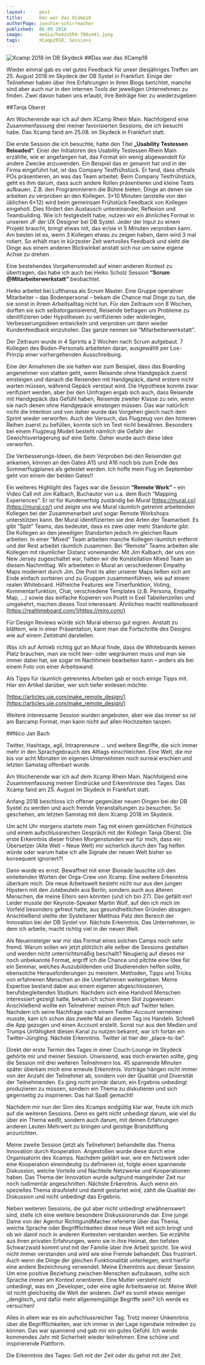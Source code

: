 ```yaml
---
layout:     post
title:      Das war das XCamp18
authorPage: joachim-schirrmacher
published:  06.09.2018
image:      media/hoAzUSPA-700x441.jpeg
tags:       XCamp2018, Sessions
---
```


![Xcamp 2018 im DB Skydeck](media/hoAzUSPA-700x441.jpeg)
##Das war das XCamp18

Wieder einmal gab es viel gutes Feedback für unser diesjähriges Treffen am 25. August 2018 im Skydeck der DB Systel in 
Frankfurt. Einige der Teilnehmer haben über ihre Erfahrungen in ihren Blogs berichtet, manche sind aber auch nur in den 
internen Tools der jeweiligen Unternehmen zu finden. Zwei davon haben uns erlaubt, ihre Beiträge hier zu wiederzugeben:

##Tanja Oberst

Am Wochenende war ich auf dem XCamp Rhein Main. Nachfolgend eine Zusammenfassung drei meiner favorisierten Sessions, 
die ich besucht habe.  Das Xcamp fand am 25.08. im Skydeck in Frankfurt statt.

Die erste Session die ich besuchte, hatte den Titel **„Usability Testessen Reloaded“**. Einer der Initiatoren des Usability 
Testessen Rhein Main erzählte, wie er angefangen hat, das Format ein wenig abgewandelt für andere Zwecke anzuwenden. 
Ein Beispiel das er genannt hat und in der Firma eingeführt hat, ist das Company Testfrühstück. Er fand, dass oftmals POs 
präsentieren, an was das Team arbeitet. Beim Company Testfrühstück, geht es ihm darum, dass auch andere Rollen präsentieren 
und kleine Tests aufbauen. Z.B. den Programmierern die Bühne bieten, Dinge an denen sie arbeiten zu verproben an den Kollegen. 
3×10 Minuten (anstelle von den üblichen 6×12) wird beim gemeinsam Frühstück Feedback von Kollegen eingeholt. Dies fördert den 
Austausch untereinander, Reflexion und Teambuilding. Wie ich festgestellt habe, nutzen wir ein ähnliches Format in unserem 
JF der UX Designer bei DB Systel. Jeder der  Input zu einem Projekt braucht, bringt etwas mit, das er/sie in 5 Minuten 
verproben kann. Am besten ist es, wenn 3 Kollegen etwas zu zeigen haben, dann wird 3 mal rotiert. So erhält man in kürzester 
Zeit wertvolles Feedback und sieht die Dinge aus einem anderen Blickwinkel anstatt sich nur um seine eigene Achse zu drehen.

Eine bestehendes Vorgehensmodell auf einen anderen Kontext zu übertragen, das habe ich auch bei Heiko Scholz Session 
**“Scrum @Mitarbeiterwerkstatt”** beobachtet.

Heiko arbeitet bei Lufthansa als Scrum Master. Eine Gruppe operativer Mitarbeiter – das Bodenpersonal – bekam die Chance mal 
Dinge zu tun, die sie sonst in ihrem Arbeitsalltag nicht tun. Für den Zeitraum von 8 Wochen, durften sie sich 
selbstorganisierend, Reisende befragen um Probleme zu identifizieren oder Hypothesen zu verifizieren oder widerlegen, 
Verbesserungsideen entwickeln und verproben um dann wieder Kundenfeedback einzuholen. Das ganze nennen sie 
“Mitarbeiterwerkstatt”.

Der Zeitraum wurde in 4 Sprints a 2 Wochen nach Scrum aufgebaut. 7 Kollegen des Boden-Personals arbeiteten daran, 
ausgewählt per Los-Prinzip einer vorhergehenden Ausschreibung.

Eine der Annahmen die sie hatten war zum Beispiel, dass das Boarding angenehmer von statten geht, wenn Reisende ohne 
Handgepäck zuerst einsteigen und danach die Reisenden mit Handgepäck, damit erstere nicht warten müssen, während Gepäck 
verstaut wird. Die Hypothese konnte zwar verifiziert werden, aber bei den Umfragen ergab sich auch, dass Reisende mit 
Handgepäck das Gefühl haben, Reisende zweiter Klasse zu sein, wenn sie nach denen ohne Handgepäck einsteigen müssen. 
Das war natürlich nicht die Intention und von daher wurde das Vorgehen gleich nach dem Sprint wieder verworfen. Auch der 
Versuch, das Flugzeug von den hinteren Reihen zuerst zu befüllen, konnte sich im Test nicht bewähren. Besonders bei einem 
Flugzeug Modell besteht nämlich die Gefahr der Gewichtsverlagerung auf eine Seite. Daher wurde auch diese Idee verworfen.

Die Verbesserungs-Ideen, die beim Verproben bei den Reisenden gut ankamen, können an den Gates A15 und A16 noch bis zum 
Ende des Sommerflugplanes als getestet werden. Ich hoffe mein Flug im September geht von einem der beiden Gates!!

Ein weiteres Highlight des Tages war die Session **“Remote Work”** –  ein Video Call mit Jim Kalbach, Buchautor von u.a. dem 
Buch “Mapping Experiences”. Er ist für Kundenerfolg zuständig bei Mural [https://mural.co](https://mural.co/) und zeigte uns wie Mural räumlich 
getrennt arbeitenden Kollegen bei der Zusammenarbeit und sogar Remote Workshops unterstützen kann. Bei Mural identifizierten 
sie drei Arten der Teamarbeit. Es gibt “Split” Teams, das bedeutet, dass es zwei oder mehr Standorte gibt. Die Kollegen 
an den jeweiligen Standorten jedoch im gleichen Raum arbeiten. In einer “Mixed” Team arbeiten manche Kollegen räumlich 
entfernt und der Rest arbeitet räumlich zusammen. Bei “Remote” Teams arbeiten alle Kollegen mit räumlicher Distanz 
voneinander. Mit Jim Kalbach, der uns von New Jersey zugeschaltet war, hatten wir die Konstellation Mixed Team an diesem 
Nachmittag. Wir arbeiteten in Mural an verschiedenen Empathy Maps moderiert durch Jim. Die Post its aller unserer Maps 
ließen sich am Ende einfach sortieren und zu Gruppen zusammenführen, wie auf einem realen Whiteboard. Hilfreiche Features 
wie Timerfunktion, Voting, Kommentarfunktion, Chat, verschiedene Templates (z.B. Persona, Empathy Map, …) sowie das 
einfache Kopieren von Postit in Exel Tabellenzeilen und umgekehrt, machen dieses Tool interessant. Ähnliches macht 
realtimeboard [https://realtimeboard.com/](https://miro.com/)

Für Design Reviews würde sich Mural ebenso gut eignen. Anstatt zu blättern, wie in einer Präsentation, kann man die 
Fortschritte des Designs wie auf einem Zeitstrahl darstellen.

Was ich auf Anhieb richtig gut an Mural finde, dass die Whiteboards keinen Platz brauchen, man sie nicht leer- oder 
wegräumen muss und man sie immer dabei hat, sie sogar im Nachhinein bearbeiten kann – anders als bei einem Foto von einer 
Arbeitswand.

Als Tipps für räumlich getrenntes Arbeiten gab er noch einige Tipps mit. Hier ein Artikel darüber, wer sich tiefer 
einlesen möchte:

[https://articles.uie.com/make_remote_design/](https://articles.uie.com/make_remote_design/)

Weitere interessante Session wurden angeboten, aber wie das immer so ist am Barcamp Format, man kann nicht auf allen 
Hochzeiten tanzen.

##Nico Jan Bach

Twitter, Hashtags, agil, Intrapreneure … und weitere Begriffe, die sich immer mehr in den Sprachgebrauch des Alltags 
einschleichen. Eine Welt, die mir bis vor acht Monaten im eigenen Unternehmen noch surreal erschien und letzten Samstag 
offenbart wurde.

Am Wochenende war ich auf dem Xcamp Rhein Main. Nachfolgend eine Zusammenfassung meiner Eindrücke und Erkenntnisse des 
Tages. Das Xcamp fand am 25. August im Skydeck in Frankfurt statt.

Anfang 2018 beschloss ich offener gegenüber neuen Dingen bei der DB Systel zu werden und auch fremde Veranstaltungen zu 
besuchen. So geschehen, am letzten Samstag mit dem Xcamp 2018 im Skydeck.

Um acht Uhr morgens startete mein Tag mit einem gemütlichen Frühstück und einem aufschlussreichen Gespräch mit der 
Kollegin Tanja Oberst. Die erste Erkenntnis dieser frühen Morgenstunden war für mich, dass ein Übersetzer 
(Alte Welt – Neue Welt) mir sicherlich durch den Tag helfen würde oder warum habe ich alle Signale der neuen Welt bisher 
so konsequent ignoriert?!

Dann wurde es ernst. Bewaffnet mit einer Bionade lauschte ich den einleitenden Worten der Orga-Crew von Xcamp. Eine weitere 
Erkenntnis überkam mich. Die neue Arbeitswelt besteht nicht nur aus den jungen Hipstern mit den Jutebeuteln aus Berlin, 
sondern auch aus älteren Menschen, die meine Eltern sein könnten (und ich bin 27). Das gefällt mir! Leider musste der 
Keynote-Speaker Martin Wolf, auf den ich mich im Vorfeld besonders gefreut hatte, aus gesundheitlichen Gründen absagen. 
Anschließend stellte der Systelianer Matthias Patz den Bereich der Innovation bei der DB Systel vor. Nächste Erkenntnis. 
Das Unternehmen, in dem ich arbeite, macht richtig viel in der neuen Welt.

Als Neueinsteiger war mir das Format eines solchen Camps noch sehr fremd. Warum sollen wir jetzt plötzlich alle selber 
die Sessions gestalten und werden nicht unterrichtsmäßig beschallt? Neugierig auf dieses mir noch unbekannte Format, ergriff 
ich die Chance und pitchte eine Idee für ein Seminar, welches Auszubildenden und Studierenden helfen sollte, ebensolche 
Herausforderungen zu meistern. Methoden, Tipps und Tricks von erfahrenen Menschen an die Unerfahrenen weitergeben. Meine 
Expertise bestand dabei aus einem eigenen abgeschlossenen, berufsbegleitenden Studium. Nachdem sich eine Handvoll Menschen 
interessiert gezeigt hatte, bekam ich schon einen Slot zugewiesen. Anschließend wollte ein Teilnehmer meinen Pitch auf 
Twitter teilen. Nachdem ich seine Nachfrage nach einem Twitter-Account verneinen musste, kam ich schon das zweite Mal 
an diesem Tag ins Handeln. Schnell die App gezogen und einen Account erstellt. Sonst nur aus den Medien und Trumps 
Unfähigkeit diesen Kanal zu nutzen bekannt, war ich fortan ein Twitter-Jüngling. Nächste Erkenntnis. Twitter ist hier der 
„place-to-be“.

Direkt der erste Termin des Tages in einer Couch-Lounge im Skydeck gehörte mir und meiner Session. Unwissend, was mich 
erwarten sollte, ging die Session mit drei weiteren Teilnehmern los. 45 spannende Minuten später überkam mich eine erneute 
Erkenntnis. Vorträge hängen nicht immer von der Anzahl der Teilnehmer ab, sondern von der Qualität und Diversität der 
Teilnehmenden. Es ging nicht primär darum, ein Ergebnis unbedingt produzieren zu müssen, sondern ein Thema zu diskutieren 
und sich gegenseitig zu inspirieren. Das hat Spaß gemacht!

Nachdem mir nun der Sinn des Xcamps endgültig klar war, freute ich mich auf die weiteren Sessions. Denn es geht nicht 
unbedingt darum, wie viel du über ein Thema weißt, sondern auch darum, mit deinen Erfahrungen anderen Leuten Mehrwert 
zu bringen und geistige Brandstiftung anzurichten.

Meine zweite Session (jetzt als Teilnehmer) behandelte das Thema Innovation durch Kooperation. Angestoßen wurde diese 
durch eine Organisatorin des Xcamps. Nachdem geklärt war, wie ein Netzwerk oder eine Kooperation eineindeutig zu definieren 
ist, folgte einen spannende Diskussion, welche Vorteile und Nachteile Netzwerke und Kooperationen haben. Das Thema der 
Innovation wurde aufgrund mangelnder Zeit nur noch rudimentär angeschnitten. Nächste Erkenntnis. Auch wenn ein spezielles 
Thema draufsteht und damit gestartet wird, zählt die Qualität der Diskussion und nicht unbedingt das Ergebnis.

Neben weiteren Sessions, die gut aber nicht unbedingt erwähnenswert sind, stelle ich eine weitere besondere 
Diskussionsrunde dar. Eine junge Dame von der Agentur RichtigundMacher referierte über das Thema, welche Sprache oder 
Begrifflichkeiten diese neue Welt mit sich bringt und ob wir damit noch in anderen Kontexten verstanden werden. 
Sie erzählte aus ihren privaten Erfahrungen, wenn sie in ihre Heimat, den tiefsten Schwarzwald kommt und mit der Familie 
über ihre Arbeit spricht. Sie wird nicht immer verstanden und wird wie eine Fremde behandelt. Das frustriert. Auch wenn 
die Dinge der gleichen Funktionalität unterliegen, wird hierfür eine andere Bezeichnung verwendet. Meine Erkenntnis aus 
dieser Session. Um eine positive Beziehung zwischen Menschen aufzubauen, sollte sich Sprache immer am Kontext orientieren. 
Eine Mutter versteht nicht unbedingt, was ein „Developer„ oder eine agile Arbeitsweise ist. Meine Welt ist nicht 
gleichzeitig die Welt der anderen. Darf es somit etwas weniger „denglisch„ und dafür mehr allgemeingültige Begriffe sein? 
Ich werde es versuchen!

Alles in allem war es ein aufschlussreicher Tag. Trotz meiner Unkenntnis über die Begrifflichkeiten, war ich immer in der 
Lage irgendwie mitreden zu können. Das war spannend und gab mir ein gutes Gefühl. Ich werde kommendes Jahr mit Sicherheit 
wieder teilnehmen. Eine schöne und inspirierende Plattform.

Die Erkenntnis des Tages: Geh mit der Zeit oder du gehst mit der Zeit.
